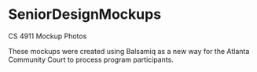 # SeniorDesignMockups
CS 4911 Mockup Photos

These mockups were created using Balsamiq as a new way for the Atlanta Community Court to process program participants.
